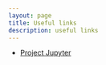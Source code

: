 ```yaml
---
layout: page
title: Useful links
description: useful links
---
```


- [Project Jupyter](https://jupyter.org/) 

